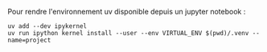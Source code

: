 Pour rendre l'environnement uv disponible depuis un jupyter notebook :

```
uv add --dev ipykernel
uv run ipython kernel install --user --env VIRTUAL_ENV $(pwd)/.venv --name=project
```
